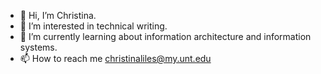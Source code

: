 - 👋 Hi, I’m Christina.
- 👀 I’m interested in technical writing. 
- 🌱 I’m currently learning about information architecture and information systems. 
- 📫 How to reach me christinaliles@my.unt.edu 

<!---
cal0329/cal0329 is a ✨ special ✨ repository because its `README.md` (this file) appears on your GitHub profile.
You can click the Preview link to take a look at your changes.
--->
